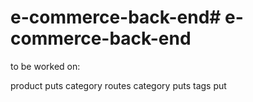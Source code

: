 # e-commerce-back-end# e-commerce-back-end

to be worked on: 

product puts
category routes
category puts
tags put

